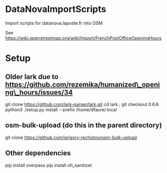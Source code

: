 # DataNovaImportScripts
Import scripts for datanova.laposte.fr into OSM

See https://wiki.openstreetmap.org/wiki/Import/FrenchPostOfficeOpeningHours

# Setup

## Older lark due to https://github.com/rezemika/humanized\_opening\_hours/issues/34
git clone https://github.com/lark-parser/lark.git
cd lark ; git checkout 0.6.6
python3 ./setup.py install --prefix /home/dfaure/.local

## osm-bulk-upload (do this in the parent directory)
git clone https://github.com/grigory-rechistov/osm-bulk-upload

## Other dependencies
pip install overpass
pip install oh\_sanitizer
